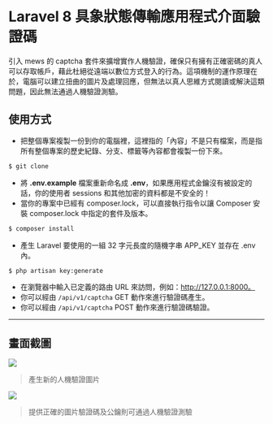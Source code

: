 # Laravel 8 具象狀態傳輸應用程式介面驗證碼

引入 mews 的 captcha 套件來擴增實作人機驗證，確保只有擁有正確密碼的真人可以存取帳戶，藉此杜絕從遠端以數位方式登入的行為。這項機制的運作原理在於，電腦可以建立扭曲的圖片及處理回應，但無法以真人思維方式閱讀或解決這類問題，因此無法通過人機驗證測驗。

## 使用方式
- 把整個專案複製一份到你的電腦裡，這裡指的「內容」不是只有檔案，而是指所有整個專案的歷史紀錄、分支、標籤等內容都會複製一份下來。
```sh
$ git clone
```
- 將 __.env.example__ 檔案重新命名成 __.env__，如果應用程式金鑰沒有被設定的話，你的使用者 sessions 和其他加密的資料都是不安全的！
- 當你的專案中已經有 composer.lock，可以直接執行指令以讓 Composer 安裝 composer.lock 中指定的套件及版本。
```sh
$ composer install
```
- 產生 Laravel 要使用的一組 32 字元長度的隨機字串 APP_KEY 並存在 .env 內。
```sh
$ php artisan key:generate
```
- 在瀏覽器中輸入已定義的路由 URL 來訪問，例如：http://127.0.0.1:8000。
- 你可以經由 `/api/v1/captcha` GET 動作來進行驗證碼產生。
- 你可以經由 `/api/v1/captcha` POST 動作來進行驗證碼驗證。

----

## 畫面截圖
![](https://i.imgur.com/zqPhHpV.png)
> 產生新的人機驗證圖片

![](https://i.imgur.com/SeZQL5E.png)
> 提供正確的圖片驗證碼及公鑰則可通過人機驗證測驗